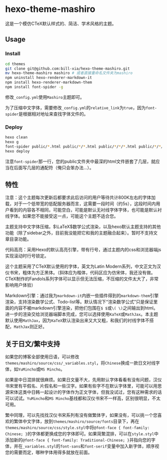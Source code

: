 # hexo-theme-mashiro

这是一个模仿CTeX默认样式的、简洁、学术风格的主题。

## Usage

### Install

``` sh
cd themes
git clone git@github.com:bill-xia/hexo-theme-mashiro.git
mv hexo-theme-mashiro mashiro # 或者直接重命名文件夹为mashiro
npm uninstall hexo-renderer-markdown-it
npm install hexo-renderer-markdown-them
npm install font-spider -g
```

修改`_config.yml`使用`Mashiro`主题即可。

为了压缩中文字体，需要修改`_config.yml`的`relative_link`为`true`，因为`font-spider`是根据相对地址来查找字体文件的。

### Deploy

``` sh
hexo clean
hexo g
font-spider public/*.html public/*/*.html public/*/*/*.html public/*/*/*/*.html
hexo deploy
```

注意`font-spider`那一行，您的public文件夹中最深的html文件嵌套了几层，就应当在后面写几层的通配符（俺只会笨办法...）。

## 特性

注意：这个主题每次更新后都要求此后访问的用户等待共计800K左右的字体加载，对于一个低带宽的低配服务器而言，这需要一段时间（约5s），这段时间内用户看到的内容各不相同，可能空白，可能是默认无衬线字体字体，也可能是默认衬线字体。如果您不能接受这一点，可能这个主题不适合您。

主题支持中文字体压缩，$\LaTeX$数学公式渲染，以及hexo默认主题支持的其他功能（除了sidebar之外，目前我没能把它和我的主题融合起来）。暂时不支持文章目录功能。

代码高亮：采用Hexo的默认高亮引擎，带有行号，通过主题内的css和浏览器端js实现滚动时行号锁定。

这个主题采用了CTeX默认使用的字体，英文为Latin Modern系列，中文正文为汉仪书宋，粗体为方正黑体。（斜体应为楷体，代码区应为仿宋体，我还没有做。CTeX制作的Fandols系列字体可以显示但无法压缩，不压缩的文件太大了，非常影响用户体验）

Markdown引擎：通过我为`markdown-it`内嵌一些插件得到的`markdown-them`引擎渲染，支持渲染数学公式、Todo-list等。默认情况下“渲染数学公式”只是保证里面的内容不被markdown引擎渲染，把他们包围在`$ $`或`\( \)`之间输出到html。进一步的渲染交给浏览器端脚本完成，您可以选择使用`KaTeX`或`MathJax`。本主题默认使用`MathJax`，因为`KaTeX`默认渲染出来又大又粗，和我们的衬线字体不搭配，`MathJax`则正好。

## 关于日文/繁中支持

如果您的博客全部使用日语，可以修改`themes/mashiro/source/css/_variables.styl`，将`Chinese`换成一款日文衬线字体，如`YuMincho`或`MS Mincho`。

如果是中日混排就很麻烦。如果日文量不大，先用默认字体看看有没有问题，汉仪书宋里有平假名、片假名和一些汉字。如果有些字不在默认字体里，可能可以用思源宋体这类中日韩一起设计的字体作为正文字体，但我没试过，您有这种需求的话可以试试。`YuMincho`和`MS Mincho`基线都和汉仪书宋不一样高，区别很明显，不太可用。

繁中同理，可以先找找汉仪书宋系列有没有做繁体字，如果没有，可以挑一个您喜欢的繁体中文字体，放到`themes/mashiro/source/fonts`目录下，再在`themes/mashiro/source/css/style.styl`中将`@font-face { font-family: Chinese; }`的字体都更换成您的字体即可。如果简繁混排，可以在`style.styl`中添加新的`@font-face { font-family: Traditional-Chinese; }`并指向您的字体，并在`_variables.styl`的`font-sans`和`font-serif`变量中加入新字体，顺序视您的需要而定，哪种字体用得多就放在前面。
